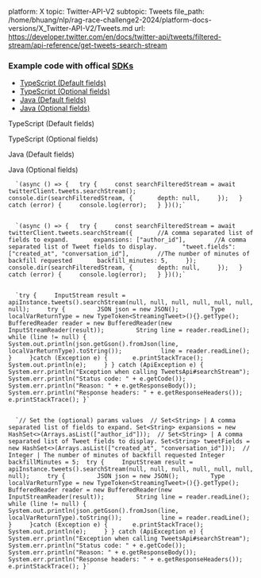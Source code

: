 platform: X
topic: Twitter-API-V2
subtopic: Tweets
file_path: /home/bhuang/nlp/rag-race-challenge2-2024/platform-docs-versions/X_Twitter-API-V2/Tweets.md
url: https://developer.twitter.com/en/docs/twitter-api/tweets/filtered-stream/api-reference/get-tweets-search-stream


### Example code with offical [SDKs](https://developer.twitter.com/en/docs/twitter-api/tools-and-libraries/sdks/overview)

* [TypeScript (Default fields)](#tab0)
* [TypeScript (Optional fields)](#tab1)
* [Java (Default fields)](#tab2)
* [Java (Optional fields)](#tab3)

TypeScript (Default fields)

TypeScript (Optional fields)

Java (Default fields)

Java (Optional fields)

      `(async () => {   try {     const searchFilteredStream = await twitterClient.tweets.searchStream();     console.dir(searchFilteredStream, {       depth: null,     });   } catch (error) {     console.log(error);   } })();`
    

      `(async () => {   try {     const searchFilteredStream = await twitterClient.tweets.searchStream({       //A comma separated list of fields to expand.       expansions: ["author_id"],        //A comma separated list of Tweet fields to display.       "tweet.fields": ["created_at", "conversation_id"],        //The number of minutes of backfill requested       backfill_minutes: 5,     });     console.dir(searchFilteredStream, {       depth: null,     });   } catch (error) {     console.log(error);   } })();`
    

      `try {     InputStream result = apiInstance.tweets().searchStream(null, null, null, null, null, null, null);     try {         JSON json = new JSON();         Type localVarReturnType = new TypeToken<StreamingTweet>(){}.getType();         BufferedReader reader = new BufferedReader(new InputStreamReader(result));         String line = reader.readLine();         while (line != null) {           System.out.println(json.getGson().fromJson(line, localVarReturnType).toString());           line = reader.readLine();         }     }catch (Exception e) {       e.printStackTrace();       System.out.println(e);     } } catch (ApiException e) {   System.err.println("Exception when calling TweetsApi#searchStream");   System.err.println("Status code: " + e.getCode());   System.err.println("Reason: " + e.getResponseBody());   System.err.println("Response headers: " + e.getResponseHeaders());   e.printStackTrace(); }`
    

      `// Set the (optional) params values  // Set<String> | A comma separated list of fields to expand. Set<String> expansions = new HashSet<>(Arrays.asList(["author_id"]));  // Set<String> | A comma separated list of Tweet fields to display. Set<String> tweetFields = new HashSet<>(Arrays.asList(["created_at", "conversation_id"]));  // Integer | The number of minutes of backfill requested Integer backfillMinutes = 5;  try {     InputStream result = apiInstance.tweets().searchStream(null, null, null, null, null, null, null);     try {         JSON json = new JSON();         Type localVarReturnType = new TypeToken<StreamingTweet>(){}.getType();         BufferedReader reader = new BufferedReader(new InputStreamReader(result));         String line = reader.readLine();         while (line != null) {           System.out.println(json.getGson().fromJson(line, localVarReturnType).toString());           line = reader.readLine();         }     }catch (Exception e) {       e.printStackTrace();       System.out.println(e);     } } catch (ApiException e) {   System.err.println("Exception when calling TweetsApi#searchStream");   System.err.println("Status code: " + e.getCode());   System.err.println("Reason: " + e.getResponseBody());   System.err.println("Response headers: " + e.getResponseHeaders());   e.printStackTrace(); }`